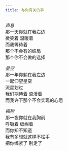 ```yaml
---
title: 与你有关的事
---
```


*声息*  
那一天你就在我右边  
微笑着 温暖着  
而我等待着  
那个不会有的结局  
那个你不会做的选择  

*星空*  
那一年你躺在我左边  
一起仰望星空  
流星划过  
我们期待着 浪漫着  
而我许下那个不会实现的心愿  

*拥抱*  
那一夜你就在我胸前  
呼吸着 缠绵着  
而你知不知道  
我有多想就这样不松手  
把你绑紧了 别走了  
